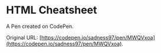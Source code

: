 # HTML Cheatsheet

A Pen created on CodePen.

Original URL: [https://codepen.io/sadness97/pen/MWQVxoa](https://codepen.io/sadness97/pen/MWQVxoa).

